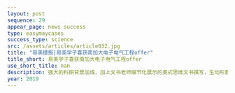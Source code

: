 ```yaml
---
layout: post
sequence: 29
appear_page: news success 
type: easymaycases
success_type: science
src: /assets/articles/article032.jpg
title: "易美捷报|易美学子喜获南加大电子电气工程offer"
title_short: 易美学子喜获南加大电子电气工程offer
use_short_title: nan
description: 强大的科研背景加成，加上文书老师细节化展示的美式思维文书撰写，生动形象地在招生官面前展示了Y同学的学术专精度、EE方向发展潜力以及个人特点展示。同时易美资深GRE老师给Y同学进行了考前冲刺辅导，针对性地提高gre单项分数，其中数学部分在最后一次考试中取得了168分的好成绩。Y同学由此脱颖而出，打败强劲对手，成功收获TOP21南加大名校OFFER。
year: 2019
---
```


